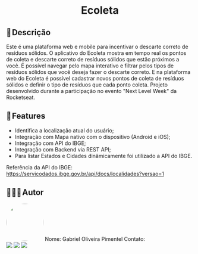 <h1 align="center"> 
	Ecoleta
</h1>

## 📃 Descrição
Este é uma plataforma web e mobile para incentivar o descarte correto de resíduos sólidos. O aplicativo do Ecoleta mostra em tempo real os pontos de coleta e descarte correto de resíduos sólidos que estão próximos a você. É possível navegar pelo mapa interativo e filtrar pelos tipos de resíduos sólidos que você deseja fazer o descarte correto. E na plataforma web do Ecoleta é possível cadastrar novos pontos de coleta de resíduos sólidos e definir o tipo de resíduos que cada ponto coleta. Projeto desenvolvido durante a participação no evento "Next Level Week" da Rocketseat.

## 🔧 Features
- Identifica a localização atual do usuário;
- Integração com Mapa nativo com o dispositivo (Android e iOS);
- Integração com API do IBGE;
- Integração com Backend via REST API;
- Para listar Estados e Cidades dinâmicamente foi utilizado a API do IBGE. 

Referência da API do IBGE: https://servicodados.ibge.gov.br/api/docs/localidades?versao=1

## 👨🏻‍💻 Autor
<img style="border-radius: 50%;" src="https://avatars.githubusercontent.com/u/63811493?v=4" width="100px;" alt=""/>
Nome: Gabriel Oliveira Pimentel
Contato:

<div> 
  <a href = "mailto:gabrieloliveirapimentel@hotmail.com"><img src="https://img.shields.io/badge/outlook-%230077B5?style=for-the-badge&logo=microsoftoutlook&logoColor=gabrieloliveirapimentel" target="_blank"></a>
    <a href = "mailto:pimentelgabriel.contato@gmail.com"><img src="https://img.shields.io/badge/-Gmail-%23333?style=for-the-badge&logo=gmail&logoColor=red" target="_blank"></a>
  <a href="https://www.linkedin.com/in/gabriel-oliveira-pimentel/" target="_blank"><img src="https://img.shields.io/badge/-LinkedIn-%230077B5?style=for-the-badge&logo=linkedin&logoColor=gabrieloliveirapimentel" target="_blank"></a>  
</div>
